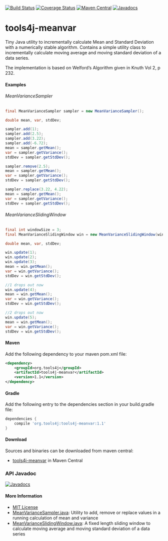 [![Build Status](https://travis-ci.org/tools4j/meanvar.svg?branch=master)](https://travis-ci.org/tools4j/meanvar)
[![Coverage Status](https://coveralls.io/repos/github/tools4j/meanvar/badge.svg?branch=master)](https://coveralls.io/github/tools4j/meanvar?branch=master)
[![Maven Central](https://img.shields.io/maven-central/v/org.tools4j/tools4j-meanvar.svg)](https://maven.org/search?q=a:tools4j-meanvar)
[![Javadocs](http://www.javadoc.io/badge/org.tools4j/tools4j-meanvar.svg)](http://www.javadoc.io/doc/org.tools4j/tools4j-meanvar)

# tools4j-meanvar
Tiny Java utility to incrementally calculate Mean and Standard Deviation with a numerically stable algorithm. Contains a simple utility class to incrementally calculate moving average and moving standard deviation of a data series. 

The implementation is based on Welford’s Algorithm given in Knuth Vol 2, p 232.

#### Examples
###### MeanVarianceSampler
```java
final MeanVarianceSampler sampler = new MeanVarianceSampler();

double mean, var, stdDev;

sampler.add(1);
sampler.add(2.5);
sampler.add(3.22);
sampler.add(-6.72);
mean = sampler.getMean();
var = sampler.getVariance();
stdDev = sampler.getStdDev();

sampler.remove(2.5);
mean = sampler.getMean();
var = sampler.getVariance();
stdDev = sampler.getStdDev();

sampler.replace(3.22, 4.22);
mean = sampler.getMean();
var = sampler.getVariance();
stdDev = sampler.getStdDev();
```

###### MeanVarianceSlidingWindow
```java
final int windowSize = 3;
final MeanVarianceSlidingWindow win = new MeanVarianceSlidingWindow(windowSize);

double mean, var, stdDev;

win.update(1);
win.update(2);
win.update(3);
mean = win.getMean();
var = win.getVariance();
stdDev = win.getStdDev();

//1 drops out now
win.update(4);
mean = win.getMean();
var = win.getVariance();
stdDev = win.getStdDev();

//2 drops out now
win.update(5);
mean = win.getMean();
var = win.getVariance();
stdDev = win.getStdDev();
```

#### Maven
Add the following dependency to your maven pom.xml file:

```xml
<dependency>
    <groupId>org.tools4j</groupId>
    <artifactId>tools4j-meanvar</artifactId>
    <version>1.1</version>
</dependency>
```

#### Gradle
Add the following entry to the dependencies section in your build.gradle file:

```gradle
dependencies {
    compile 'org.tools4j:tools4j-meanvar:1.1'
}
```

#### Download
Sources and binaries can be downloaded from maven central:
* [tools4j-meanvar](https://maven.org/search?q=a:tools4j-meanvar) in Maven Central

### API Javadoc
[![Javadocs](http://javadoc.io/badge/org.tools4j/tools4j-meanvar.svg)](http://javadoc.io/doc/org.tools4j/tools4j-meanvar)

#### More Information
* [MIT License](https://github.com/tools4j/meanvar/blob/master/LICENSE)
* [MeanVarianceSampler.java](https://github.com/tools4j/meanvar/blob/master/src/main/java/org/tools4j/meanvar/MeanVarianceSampler.java): Utility to add, remove or replace values in a running calculation of mean and variance
* [MeanVarianceSlidingWindow.java](https://github.com/tools4j/meanvar/blob/master/src/main/java/org/tools4j/meanvar/MeanVarianceSlidingWindow.java): A fixed length sliding window to calculate moving average and moving standard deviation of a data series
